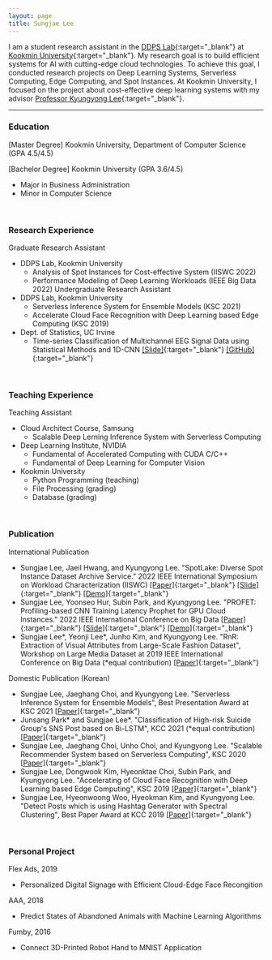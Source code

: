 ```yaml
---
layout: page
title: Sungjae Lee
---
```


I am a student research assistant in the [DDPS Lab](https://ddps.cloud){:target="_blank"} at [Kookmin University](https://kookmin.ac.kr){:target="_blank"}. My research goal is to build efficient systems for AI with cutting-edge cloud technologies. To achieve this goal, I conducted research projects on Deep Learning Systems, Serverless Computing, Edge Computing, and Spot Instances. At Kookmin University, I focused on the project about cost-effective deep learning systems with my advisor [Professor Kyungyong Lee](http://leeky.me){:target="_blank"}.

---

### Education
[Master Degree] Kookmin University, Department of Computer Science (GPA 4.5/4.5)

[Bachelor Degree] Kookmin University (GPA 3.6/4.5)
- Major in Business Administration
- Minor in Computer Science

<br>

### Research Experience
Graduate Research Assistant
- DDPS Lab, Kookmin University
    - Analysis of Spot Instances for Cost-effective System (IISWC 2022)
    - Performance Modeling of Deep Learning Workloads (IEEE Big Data 2022)
Undergraduate Research Assistant
- DDPS Lab, Kookmin University
    - Serverless Inference System for Ensemble Models (KSC 2021)
    - Accelerate Cloud Face Recognition with Deep Learning based Edge Computing (KSC 2019)
- Dept. of Statistics, UC Irvine
    - Time-series Classification of Multichannel EEG Signal Data using Statistical Methods and 1D-CNN [\[Slide\]](https://drive.google.com/file/d/1fd05zmyQ9z8WzF83ewiuBcAHSfojQdpa/view){:target="_blank"} [\[GitHub\]](https://github.com/james-sungjae-lee/Deep-EEG){:target="_blank"}

<br>

### Teaching Experience
Teaching Assistant
- Cloud Architect Course, Samsung
    - Scalable Deep Lerning Inference System with Serverless Computing
- Deep Learning Institute, NVIDIA
    - Fundamental of Accelerated Computing with CUDA C/C++
    - Fundamental of Deep Learning for Computer Vision
- Kookmin University
    - Python Programming (teaching)
    - File Processing (grading)
    - Database (grading)

<br>

### Publication
International Publication
- Sungjae Lee, Jaeil Hwang, and Kyungyong Lee. "SpotLake: Diverse Spot Instance Dataset Archive Service." 2022 IEEE International Symposium on Workload Characterization (IISWC) [\[Paper\]](https://ieeexplore.ieee.org/document/9975369){:target="_blank"} [\[Slide\]](https://drive.google.com/file/d/1Bt4nV1QHnZuxGp_6kPhU3WSNtwSsnRC-/view){:target="_blank"} [\[Demo\]](https://spotlake.ddps.cloud/){:target="_blank"}
- Sungjae Lee, Yoonseo Hur, Subin Park, and Kyungyong Lee. "PROFET: Profiling-based CNN Training Latency Prophet for GPU Cloud Instances." 2022 IEEE International Conference on Big Data  [\[Paper\]](https://arxiv.org/abs/2208.05130){:target="_blank"} [\[Slide\]](https://drive.google.com/file/d/1naS2kj-O9u2LU3cU0VHtnM276dExm3Mw/view){:target="_blank"} [\[Demo\]](http://profet.ddps.cloud/){:target="_blank"}
- Sungjae Lee\*, Yeonji Lee\*, Junho Kim, and Kyungyong Lee. "RnR: Extraction of Visual Attributes from Large-Scale Fashion Dataset", Workshop on Large Media Dataset at 2019 IEEE International Conference on Big Data (*equal contribution) [\[Paper\]](https://ieeexplore.ieee.org/document/9006595){:target="_blank"}

Domestic Publication (Korean)
- Sungjae Lee, Jaeghang Choi, and Kyungyong Lee. "Serverless Inference System for Ensemble Models", Best Presentation Award at KSC 2021 [\[Paper\]](https://www.dbpia.co.kr/pdf/pdfView.do?nodeId=NODE11035959){:target="_blank"}
- Junsang Park\* and Sungjae Lee\*. "Classification of High-risk Suicide Group's SNS Post based on Bi-LSTM", KCC 2021 (*equal contribution) [\[Paper\]](https://www.dbpia.co.kr/pdf/pdfView.do?nodeId=NODE10582929){:target="_blank"}
- Sungjae Lee, Jaeghang Choi, Unho Choi, and Kyungyong Lee. "Scalable Recommender System based on Serverless Computing", KSC 2020 [\[Paper\]](https://www.dbpia.co.kr/pdf/pdfView.do?nodeId=NODE10529527){:target="_blank"}
- Sungjae Lee, Dongwook Kim, Hyeonktae Choi, Subin Park, and Kyungyong Lee. "Accelerating of Cloud Face Recognition with Deep Learning based Edge Computing", KSC 2019 [\[Paper\]](https://www.dbpia.co.kr/pdf/pdfView.do?nodeId=NODE09301467){:target="_blank"}
- Sungjae Lee, Hyeonwoong Woo, Hyeokman Kim, and Kyungyong Lee. "Detect Posts which is using Hashtag Generator with Spectral Clustering", Best Paper Award at KCC 2019 [\[Paper\]](https://www.dbpia.co.kr/pdf/pdfView.do?nodeId=NODE08763602){:target="_blank"}

<br>

### Personal Project
Flex Ads, 2019
- Personalized Digital Signage with Efficient Cloud-Edge Face Recongition

AAA, 2018
- Predict States of Abandoned Animals with Machine Learning Algorithms

Fumby, 2016
- Connect 3D-Printed Robot Hand to MNIST Application

